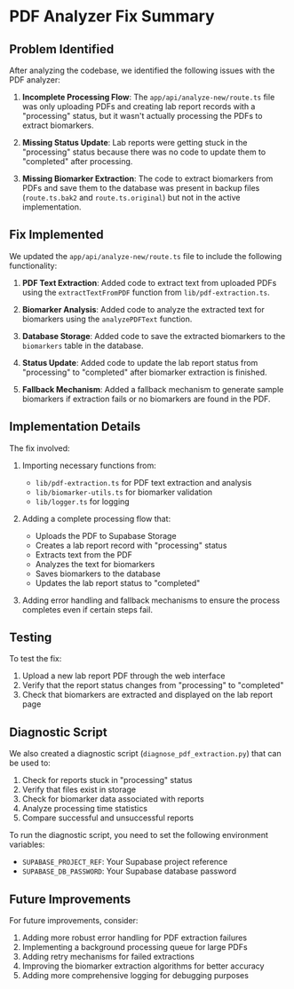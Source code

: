 # PDF Analyzer Fix Summary

## Problem Identified

After analyzing the codebase, we identified the following issues with the PDF analyzer:

1. **Incomplete Processing Flow**: The `app/api/analyze-new/route.ts` file was only uploading PDFs and creating lab report records with a "processing" status, but it wasn't actually processing the PDFs to extract biomarkers.

2. **Missing Status Update**: Lab reports were getting stuck in the "processing" status because there was no code to update them to "completed" after processing.

3. **Missing Biomarker Extraction**: The code to extract biomarkers from PDFs and save them to the database was present in backup files (`route.ts.bak2` and `route.ts.original`) but not in the active implementation.

## Fix Implemented

We updated the `app/api/analyze-new/route.ts` file to include the following functionality:

1. **PDF Text Extraction**: Added code to extract text from uploaded PDFs using the `extractTextFromPDF` function from `lib/pdf-extraction.ts`.

2. **Biomarker Analysis**: Added code to analyze the extracted text for biomarkers using the `analyzePDFText` function.

3. **Database Storage**: Added code to save the extracted biomarkers to the `biomarkers` table in the database.

4. **Status Update**: Added code to update the lab report status from "processing" to "completed" after biomarker extraction is finished.

5. **Fallback Mechanism**: Added a fallback mechanism to generate sample biomarkers if extraction fails or no biomarkers are found in the PDF.

## Implementation Details

The fix involved:

1. Importing necessary functions from:
   - `lib/pdf-extraction.ts` for PDF text extraction and analysis
   - `lib/biomarker-utils.ts` for biomarker validation
   - `lib/logger.ts` for logging

2. Adding a complete processing flow that:
   - Uploads the PDF to Supabase Storage
   - Creates a lab report record with "processing" status
   - Extracts text from the PDF
   - Analyzes the text for biomarkers
   - Saves biomarkers to the database
   - Updates the lab report status to "completed"

3. Adding error handling and fallback mechanisms to ensure the process completes even if certain steps fail.

## Testing

To test the fix:

1. Upload a new lab report PDF through the web interface
2. Verify that the report status changes from "processing" to "completed"
3. Check that biomarkers are extracted and displayed on the lab report page

## Diagnostic Script

We also created a diagnostic script (`diagnose_pdf_extraction.py`) that can be used to:

1. Check for reports stuck in "processing" status
2. Verify that files exist in storage
3. Check for biomarker data associated with reports
4. Analyze processing time statistics
5. Compare successful and unsuccessful reports

To run the diagnostic script, you need to set the following environment variables:
- `SUPABASE_PROJECT_REF`: Your Supabase project reference
- `SUPABASE_DB_PASSWORD`: Your Supabase database password

## Future Improvements

For future improvements, consider:

1. Adding more robust error handling for PDF extraction failures
2. Implementing a background processing queue for large PDFs
3. Adding retry mechanisms for failed extractions
4. Improving the biomarker extraction algorithms for better accuracy
5. Adding more comprehensive logging for debugging purposes 